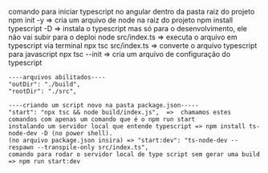 comando para iniciar typescript no angular
dentro da pasta raiz do projeto
    npm init -y  =>  cria um arquivo de node na raiz do projeto
    npm install typescript -D  =>  instala o typescript mas só para o desenvolvimento, ele não vai subir para o deploi
    node src/index.ts  =>  executa o arquivo em typescript via terminal
    npx tsc src/index.ts  =>  converte o arquivo typescript para javascript
    npx tsc --init  =>  cria um arquivo de configuração do typescript

    ----arquivos abilitados----
    "outDir": "./build", 
    "rootDir": "./src", 

    ----criando um script novo na pasta package.json-----
    "start": "npx tsc && node build/index.js",  =>  chamamos estes comandos com apenas um comando que é o npm run start
    instalando um servidor local que entende typescript => npm install ts-node-dev -D (no power shell).
    (no arquivo package.json insira) => "start:dev": "ts-node-dev --respawn --transpile-only src/index.ts",
    comando para rodar o servidor local de type script sem gerar uma build => npm run start:dev